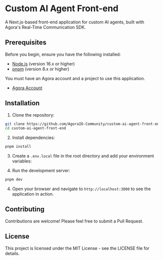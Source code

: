 # Custom AI Agent Front-end

A Next.js-based front-end application for custom AI agents, built with Agora's Real-Time Communication SDK.

## Prerequisites

Before you begin, ensure you have the following installed:

- [Node.js](https://nodejs.org/) (version 16.x or higher)
- [pnpm](https://pnpm.io/) (version 8.x or higher)

You must have an Agora account and a project to use this application.

- [Agora Account](https://console.agora.io/)

## Installation

1. Clone the repository:

```bash
git clone https://github.com/AgoraIO-Community/custom-ai-agent-front-end.git
cd custom-ai-agent-front-end
```

2. Install dependencies:

```bash
pnpm install
```

3. Create a `.env.local` file in the root directory and add your environment variables:

4. Run the development server:

```bash
pnpm dev
```

4. Open your browser and navigate to `http://localhost:3000` to see the application in action.

## Contributing

Contributions are welcome! Please feel free to submit a Pull Request.

## License

This project is licensed under the MIT License - see the LICENSE file for details.
